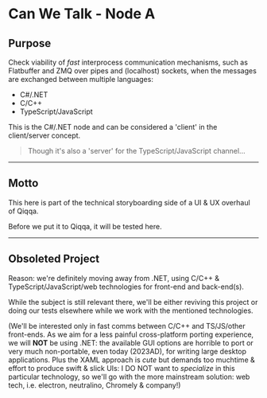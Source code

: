 ﻿# Can We Talk - Node A

## Purpose

Check viability of *fast* interprocess communication mechanisms, such as Flatbuffer and ZMQ over pipes and (localhost) sockets, when the messages are exchanged between multiple languages:

- C#/.NET
- C/C++
- TypeScript/JavaScript

This is the C#/.NET node and can be considered a 'client' in the client/server concept.

> Though it's also a 'server' for the TypeScript/JavaScript channel...


---

## Motto

This here is part of the technical storyboarding side of a UI & UX overhaul of Qiqqa.

Before we put it to Qiqqa, it will be tested here.




----

## Obsoleted Project

Reason: we're definitely moving away from .NET, using C/C++ & TypeScript/JavaScript/web technologies for front-end and back-end(s).

While the subject is still relevant there, we'll be either reviving this project or doing our tests elsewhere while we work with the mentioned technologies.

(We'll be interested only in fast comms between C/C++ and TS/JS/other front-ends. As we aim for a less painful cross-platform porting experience, we will **NOT** be using .NET: the available GUI options are horrible to port or very much non-portable, even today (2023AD), for writing large desktop applications. Plus the XAML approach is *cute* but demands too muchtime & effort to produce swift & slick UIs: I DO NOT want to *specialize* in this particular technology, so we'll go with the more mainstream solution: web tech, i.e. electron, neutralino, Chromely & company!)


